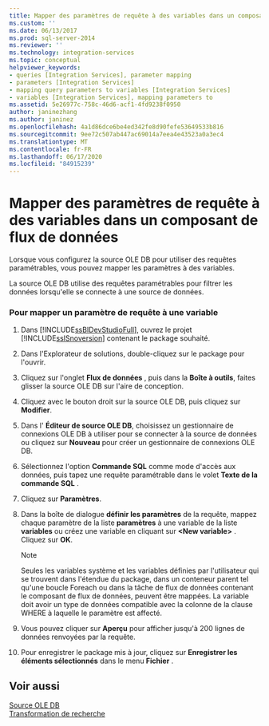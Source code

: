 ```yaml
---
title: Mapper des paramètres de requête à des variables dans un composant de flux de données | Microsoft Docs
ms.custom: ''
ms.date: 06/13/2017
ms.prod: sql-server-2014
ms.reviewer: ''
ms.technology: integration-services
ms.topic: conceptual
helpviewer_keywords:
- queries [Integration Services], parameter mapping
- parameters [Integration Services]
- mapping query parameters to variables [Integration Services]
- variables [Integration Services], mapping parameters to
ms.assetid: 5e26977c-758c-46d6-acf1-4fd9238f0950
author: janinezhang
ms.author: janinez
ms.openlocfilehash: 4a1d86dce6be4ed342fe8d90fefe53649533b816
ms.sourcegitcommit: 9ee72c507ab447ac69014a7eea4e43523a0a3ec4
ms.translationtype: MT
ms.contentlocale: fr-FR
ms.lasthandoff: 06/17/2020
ms.locfileid: "84915239"
---
```

# <a name="map-query-parameters-to-variables-in-a-data-flow-component"></a>Mapper des paramètres de requête à des variables dans un composant de flux de données
  Lorsque vous configurez la source OLE DB pour utiliser des requêtes paramétrables, vous pouvez mapper les paramètres à des variables.  
  
 La source OLE DB utilise des requêtes paramétrables pour filtrer les données lorsqu'elle se connecte à une source de données.  
  
### <a name="to-map-a-query-parameter-to-a-variable"></a>Pour mapper un paramètre de requête à une variable  
  
1.  Dans [!INCLUDE[ssBIDevStudioFull](../../includes/ssbidevstudiofull-md.md)], ouvrez le projet [!INCLUDE[ssISnoversion](../../includes/ssisnoversion-md.md)] contenant le package souhaité.  
  
2.  Dans l'Explorateur de solutions, double-cliquez sur le package pour l'ouvrir.  
  
3.  Cliquez sur l'onglet **Flux de données** , puis dans la **Boîte à outils**, faites glisser la source OLE DB sur l'aire de conception.  
  
4.  Cliquez avec le bouton droit sur la source OLE DB, puis cliquez sur **Modifier**.  
  
5.  Dans l' **Éditeur de source OLE DB**, choisissez un gestionnaire de connexions OLE DB à utiliser pour se connecter à la source de données ou cliquez sur **Nouveau** pour créer un gestionnaire de connexions OLE DB.  
  
6.  Sélectionnez l'option **Commande SQL** comme mode d'accès aux données, puis tapez une requête paramétrable dans le volet **Texte de la commande SQL** .  
  
7.  Cliquez sur **Paramètres**.  
  
8.  Dans la boîte de dialogue **définir les paramètres** de la requête, mappez chaque paramètre de la liste **paramètres** à une variable de la liste **variables** ou créez une variable en cliquant sur **\<New variable>** . Cliquez sur **OK**.  
  
    > [!NOTE]  
    >  Seules les variables système et les variables définies par l'utilisateur qui se trouvent dans l'étendue du package, dans un conteneur parent tel qu'une boucle Foreach ou dans la tâche de flux de données contenant le composant de flux de données, peuvent être mappées. La variable doit avoir un type de données compatible avec la colonne de la clause WHERE à laquelle le paramètre est affecté.  
  
9. Vous pouvez cliquer sur **Aperçu** pour afficher jusqu'à 200 lignes de données renvoyées par la requête.  
  
10. Pour enregistrer le package mis à jour, cliquez sur **Enregistrer les éléments sélectionnés** dans le menu **Fichier** .  
  
## <a name="see-also"></a>Voir aussi  
 [Source OLE DB](ole-db-source.md)   
 [Transformation de recherche](transformations/lookup-transformation.md)  
  
  
